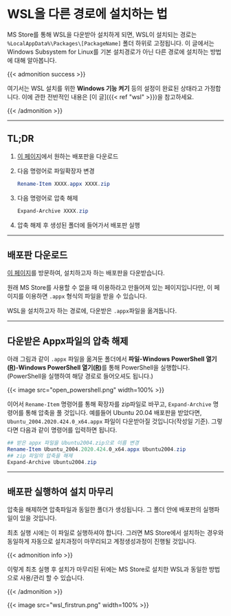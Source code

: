 # WSL을 다른 경로에 설치하는 법


MS Store를 통해 WSL을 다운받아 설치하게 되면, WSL이 설치되는 경로는 `%LocalAppData%\Packages\[PackageName]` 폴더 하위로 고정됩니다. 이 글에서는 Windows Subsystem for Linux를 기본 설치경로가 아닌 다른 경로에 설치하는 방법에 대해 알아봅니다.

<!--more-->

{{< admonition success >}}

여기서는 WSL 설치를 위한 **Windows 기능 켜기** 등의 설정이 완료된 상태라고 가정합니다. 이에 관한 전반적인 내용은 [이 글]({{< ref "wsl" >}})을 참고하세요.

{{< /admonition >}}





---



## TL;DR

1. [이 페이지](https://docs.microsoft.com/ko-kr/windows/wsl/install-manual?irgwc=1&OCID=AID2000142_aff_7593_1243925&tduid=(ir__tmctq6trigkfrhgekk0sohzx0m2xjpbvc3r3s12c00)(7593)(1243925)(je6NUbpObpQ-EBkcl.71_gDZ2KcRFsI7Jw)()&irclickid=_tmctq6trigkfrhgekk0sohzx0m2xjpbvc3r3s12c00#downloading-distros?ranMID=24542&ranEAID=je6NUbpObpQ&ranSiteID=je6NUbpObpQ-EBkcl.71_gDZ2KcRFsI7Jw&epi=je6NUbpObpQ-EBkcl.71_gDZ2KcRFsI7Jw)에서 원하는 배포판을 다운로드

2. 다음 명령어로 파일확장자 변경

   ```powershell
   Rename-Item XXXX.appx XXXX.zip
   ```

3. 다음 명령어로 압축 해제

   ```powershell
   Expand-Archive XXXX.zip
   ```

4. 압축 해제 후 생성된 폴더에 들어가서 배포판 실행



---



## 배포판 다운로드

[이 페이지](https://docs.microsoft.com/ko-kr/windows/wsl/install-manual?irgwc=1&OCID=AID2000142_aff_7593_1243925&tduid=(ir__tmctq6trigkfrhgekk0sohzx0m2xjpbvc3r3s12c00)(7593)(1243925)(je6NUbpObpQ-EBkcl.71_gDZ2KcRFsI7Jw)()&irclickid=_tmctq6trigkfrhgekk0sohzx0m2xjpbvc3r3s12c00#downloading-distros?ranMID=24542&ranEAID=je6NUbpObpQ&ranSiteID=je6NUbpObpQ-EBkcl.71_gDZ2KcRFsI7Jw&epi=je6NUbpObpQ-EBkcl.71_gDZ2KcRFsI7Jw)를 방문하여, 설치하고자 하는 배포판을 다운받습니다. 

원래 MS Store를 사용할 수 없을 때 이용하라고 만들어져 있는 페이지입니다만, 이 페이지를 이용하면 `.appx` 형식의 파일을 받을 수 있습니다.

WSL을 설치하고자 하는 경로에, 다운받은 `.appx`파일을 옮겨둡니다.



---



## 다운받은 Appx파일의 압축 해제

아래 그림과 같이 `.appx` 파일을 옮겨둔 폴더에서 <b>파일-Windows PowerShell 열기(<u>R</u>)-Windows PowerShell 열기(<u>R</u>)</b>를 통해 PowerShell을 실행합니다. (PowerShell을 실행하여 해당 경로로 들어오셔도 됩니다.)

{{< image src="open_powershell.png" width=100% >}}

이어서 `Rename-Item` 명령어를 통해 확장자를 zip파일로 바꾸고, `Expand-Archive` 명령어를 통해 압축을 풀 것입니다. 예를들어 Ubuntu 20.04 배포판을 받았다면, `Ubuntu_2004.2020.424.0_x64.appx` 파일이 다운받아질 것입니다(작성일 기준). 그렇다면 다음과 같이 명령어를 입력하면 됩니다.

```powershell {linenos=table}
## 받은 appx 파일을 Ubuntu2004.zip으로 이름 변경
Rename-Item Ubuntu_2004.2020.424.0_x64.appx Ubuntu2004.zip
## zip 파일의 압축을 해제
Expand-Archive Ubuntu2004.zip
```



---



## 배포판 실행하여 설치 마무리

압축을 해제하면 압축파일과 동일한 폴더가 생성됩니다. 그 폴더 안에 배포판의 실행파일이 있을 것입니다.

최초 실행 시에는 이 파일로 실행하셔야 합니다. 그러면 MS Store에서 설치하는 경우와 동일하게 자동으로 설치과정이 마무리되고 계정생성과정이 진행될 것입니다.

{{< admonition info >}}

이렇게 최초 실행 후 설치가 마무리된 뒤에는 MS Store로 설치한 WSL과 동일한 방법으로 사용/관리 할 수 있습니다.

{{< /admonition >}}

{{< image src="wsl_firstrun.png" width=100% >}}


